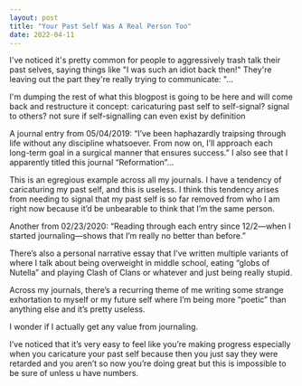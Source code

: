 ```yaml
---
layout: post
title: "Your Past Self Was A Real Person Too"
date: 2022-04-11
---
```


I've noticed it's pretty common for people to aggressively trash talk their past selves, saying things like "I was such an idiot back then!" They're leaving out the part they're really trying to communicate: "... 


I'm dumping the rest of what this blogpost is going to be here and will come back and restructure it
concept: caricaturing past self to self-signal? signal to others? not sure if self-signalling can even exist by definition

A journal entry from 05/04/2019:
“I’ve been haphazardly traipsing through life without any discipline whatsoever. From now on, I’ll approach each long-term goal in a surgical manner that ensures success.”
I also see that I apparently titled this journal “Reformation”...

This is an egregious example across all my journals. I have a tendency of caricaturing my past self, and this is useless. I think this tendency arises from needing to signal that my past self is so far removed from who I am right now because it’d be unbearable to think that I’m the same person.

Another from 02/23/2020:
	“Reading through each entry since 12/2—when I started journaling—shows that I’m really no better than before.”

There’s also a personal narrative essay that I’ve written multiple variants of where I talk about being overweight in middle school, eating “globs of Nutella” and playing Clash of Clans or whatever and just being really stupid.

Across my journals, there’s a recurring theme of me writing some strange exhortation to myself or my future self where I’m being more “poetic” than anything else and it’s pretty useless.

I wonder if I actually get any value from journaling.

I’ve noticed that it’s very easy to feel like you’re making progress especially when you caricature your past self because then you just say they were retarded and you aren’t so now you’re doing great but this is impossible to be sure of unless u have numbers. 
